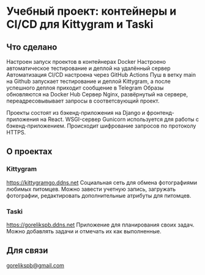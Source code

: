 # Учебный проект: контейнеры и CI/CD для Kittygram и Taski

## Что сделано
Настроен запуск проектов в контейнерах Docker
Настроено автоматическое тестирование и деплой на удалённый сервер
Автоматизация CI/CD настроена через GitHub Actions
Пуш в ветку main на Github запускает тестирование и деплой Kittygram, а после успешного деплоя приходит сообщение в Telegram
Образы обновляются на Docker Hub
Сервер Nginx,  развёрнутый на сервере, переадресовывывает запросы в соответсвующий проект.

Проекты состоят из бэкенд-приложения на Django и фронтенд-приложения на React. WSGI-сервер Gunicorn используется для  работы с бэкенд-приложением.
Происходит шифрование запросов по протоколу HTTPS.


## О проектах
### Kittygram
https://kittygramgo.ddns.net
Cоциальная сеть для обмена фотографиями любимых питомцев.
Можно завести учетную запись, загружать фотографии, редактировать дополнительные атрибуты для питомцев.

### Taski
https://gorelikspb.ddns.net
Приложение для планирования своих задач.
Можно добавлять задачи и отмечать их как выполненные.

## Для связи
gorelikspb@gmail.com
